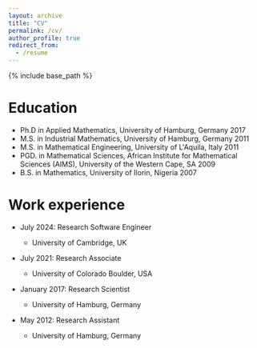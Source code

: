 ```yaml
---
layout: archive
title: "CV"
permalink: /cv/
author_profile: true
redirect_from:
  - /resume
---
```


{% include base_path %}

Education
======
* Ph.D in Applied Mathematics, University of Hamburg, Germany 2017
* M.S. in Industrial Mathematics, University of Hamburg, Germany 2011
* M.S. in Mathematical Engineering, University of L'Aquila, Italy 2011
* PGD. in Mathematical Sciences, African Institute for Mathematical Sciences (AIMS), University of the Western Cape, SA 2009
* B.S. in Mathematics, University of Ilorin, Nigeria 2007

Work experience
======
* July 2024: Research Software Engineer
  * University of Cambridge, UK

* July 2021: Research Associate
  * University of Colorado Boulder, USA

* January 2017: Research Scientist
  * University of Hamburg, Germany

* May 2012: Research Assistant
  * University of Hamburg, Germany

  
